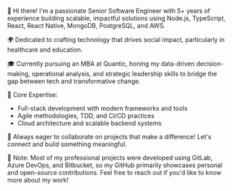 👋 Hi there! I'm a passionate Senior Software Engineer with 5+ years of experience building scalable, impactful solutions using Node.js, TypeScript, React, React Native, MongoDB, PostgreSQL, and AWS.

🌍 Dedicated to crafting technology that drives social impact, particularly in healthcare and education.

🎓 Currently pursuing an MBA at Quantic, honing my data-driven decision-making, operational analysis, and strategic leadership skills to bridge the gap between tech and transformative change.

🚀 Core Expertise:

- Full-stack development with modern frameworks and tools
- Agile methodologies, TDD, and CI/CD practices
- Cloud architecture and scalable backend systems

📌 Always eager to collaborate on projects that make a difference! Let's connect and build something meaningful.

🌟 Note: Most of my professional projects were developed using GitLab, Azure DevOps, and Bitbucket, so my GitHub primarily showcases personal and open-source contributions. Feel free to reach out if you'd like to know more about my work!
